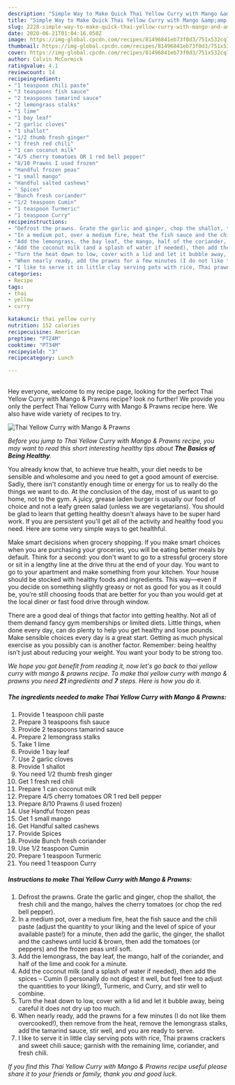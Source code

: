 ```yaml
---
description: "Simple Way to Make Quick Thai Yellow Curry with Mango &amp;amp; Prawns"
title: "Simple Way to Make Quick Thai Yellow Curry with Mango &amp;amp; Prawns"
slug: 2228-simple-way-to-make-quick-thai-yellow-curry-with-mango-and-amp-prawns
date: 2020-06-21T01:04:16.050Z
image: https://img-global.cpcdn.com/recipes/81496841eb73f0d3/751x532cq70/thai-yellow-curry-with-mango-prawns-recipe-main-photo.jpg
thumbnail: https://img-global.cpcdn.com/recipes/81496841eb73f0d3/751x532cq70/thai-yellow-curry-with-mango-prawns-recipe-main-photo.jpg
cover: https://img-global.cpcdn.com/recipes/81496841eb73f0d3/751x532cq70/thai-yellow-curry-with-mango-prawns-recipe-main-photo.jpg
author: Calvin McCormick
ratingvalue: 4.1
reviewcount: 14
recipeingredient:
- "1 teaspoon chili paste"
- "3 teaspoons fish sauce"
- "2 teaspoons tamarind sauce"
- "2 lemongrass stalks"
- "1 lime"
- "1 bay leaf"
- "2 garlic cloves"
- "1 shallot"
- "1/2 thumb fresh ginger"
- "1 fresh red chili"
- "1 can coconut milk"
- "4/5 cherry tomatoes OR 1 red bell pepper"
- "8/10 Prawns I used frozen"
- "Handful frozen peas"
- "1 small mango"
- "Handful salted cashews"
- " Spices"
- "Bunch fresh coriander"
- "1/2 teaspoon Cumin"
- "1 teaspoon Turmeric"
- "1 teaspoon Curry"
recipeinstructions:
- "Defrost the prawns. Grate the garlic and ginger, chop the shallot, the fresh chili and the mango, halves the cherry tomatoes (or chop the red bell pepper)."
- "In a medium pot, over a medium fire, heat the fish sauce and the chili paste (adjust the quantity to your liking and the level of spice of your available paste!) for a minute, then add the garlic, the ginger, the shallot and the cashews until lucid &amp; brown, then add the tomatoes (or peppers) and the frozen peas until soft."
- "Add the lemongrass, the bay leaf, the mango, half of the coriander, and half of the lime and cook for a minute."
- "Add the coconut milk (and a splash of water if needed), then add the spices – Cumin (I personally do not digest it well, but feel free to adjust the quantities to your liking!), Turmeric, and Curry, and stir well to combine."
- "Turn the heat down to low, cover with a lid and let it bubble away, being careful it does not dry up too much."
- "When nearly ready, add the prawns for a few minutes (I do not like them overcooked!), then remove from the heat, remove the lemongrass stalks, add the tamarind sauce, stir well, and you are ready to serve."
- "I like to serve it in little clay serving pots with rice, Thai prawns crackers and sweet chili sauce; garnish with the remaining lime, coriander, and fresh chili."
categories:
- Recipe
tags:
- thai
- yellow
- curry

katakunci: thai yellow curry 
nutrition: 152 calories
recipecuisine: American
preptime: "PT24M"
cooktime: "PT34M"
recipeyield: "3"
recipecategory: Lunch

---
```

<br>
Hey everyone, welcome to my recipe page, looking for the perfect Thai Yellow Curry with Mango &amp; Prawns recipe? look no further! We provide you only the perfect Thai Yellow Curry with Mango &amp; Prawns recipe here. We also have wide variety of recipes to try.
<br>


![Thai Yellow Curry with Mango &amp; Prawns](https://img-global.cpcdn.com/recipes/81496841eb73f0d3/751x532cq70/thai-yellow-curry-with-mango-prawns-recipe-main-photo.jpg)

<i>Before you jump to Thai Yellow Curry with Mango &amp; Prawns recipe, you may want to read this short interesting healthy tips about <strong>The Basics of Being Healthy</strong>.</i>

You already know that, to achieve true health, your diet needs to be sensible and wholesome and you need to get a good amount of exercise. Sadly, there isn't constantly enough time or energy for us to really do the things we want to do. At the conclusion of the day, most of us want to go home, not to the gym. A juicy, grease laden burger is usually our food of choice and not a leafy green salad (unless we are vegetarians). You should be glad to learn that getting healthy doesn't always have to be super hard work. If you are persistent you'll get all of the activity and healthy food you need. Here are some very simple ways to get healthful.

Make smart decisions when grocery shopping. If you make smart choices when you are purchasing your groceries, you will be eating better meals by default. Think for a second: you don't want to go to a stressful grocery store or sit in a lengthy line at the drive thru at the end of your day. You want to go to your apartment and make something from your kitchen. Your house should be stocked with healthy foods and ingredients. This way—even if you decide on something slightly greasy or not as good for you as it could be, you’re still choosing foods that are better for you than you would get at the local diner or fast food drive through window.

There are a good deal of things that factor into getting healthy. Not all of them demand fancy gym memberships or limited diets. Little things, when done every day, can do plenty to help you get healthy and lose pounds. Make sensible choices every day is a great start. Getting as much physical exercise as you possibly can is another factor. Remember: being healthy isn’t just about reducing your weight. You want your body to be strong too. 


<i>We hope you got benefit from reading it, now let's go back to thai yellow curry with mango &amp; prawns recipe. To make thai yellow curry with mango &amp; prawns you need <strong>21</strong> ingredients and <strong>7</strong> steps. Here is how you do it.
</i>

##### The ingredients needed to make Thai Yellow Curry with Mango &amp; Prawns:

1. Provide 1 teaspoon chili paste
1. Prepare 3 teaspoons fish sauce
1. Provide 2 teaspoons tamarind sauce
1. Prepare 2 lemongrass stalks
1. Take 1 lime
1. Provide 1 bay leaf
1. Use 2 garlic cloves
1. Provide 1 shallot
1. You need 1/2 thumb fresh ginger
1. Get 1 fresh red chili
1. Prepare 1 can coconut milk
1. Prepare 4/5 cherry tomatoes OR 1 red bell pepper
1. Prepare 8/10 Prawns (I used frozen)
1. Use Handful frozen peas
1. Get 1 small mango
1. Get Handful salted cashews
1. Provide  Spices
1. Provide Bunch fresh coriander
1. Use 1/2 teaspoon Cumin
1. Prepare 1 teaspoon Turmeric
1. You need 1 teaspoon Curry


##### Instructions to make Thai Yellow Curry with Mango &amp; Prawns:

1. Defrost the prawns. Grate the garlic and ginger, chop the shallot, the fresh chili and the mango, halves the cherry tomatoes (or chop the red bell pepper).
1. In a medium pot, over a medium fire, heat the fish sauce and the chili paste (adjust the quantity to your liking and the level of spice of your available paste!) for a minute, then add the garlic, the ginger, the shallot and the cashews until lucid &amp; brown, then add the tomatoes (or peppers) and the frozen peas until soft.
1. Add the lemongrass, the bay leaf, the mango, half of the coriander, and half of the lime and cook for a minute.
1. Add the coconut milk (and a splash of water if needed), then add the spices – Cumin (I personally do not digest it well, but feel free to adjust the quantities to your liking!), Turmeric, and Curry, and stir well to combine.
1. Turn the heat down to low, cover with a lid and let it bubble away, being careful it does not dry up too much.
1. When nearly ready, add the prawns for a few minutes (I do not like them overcooked!), then remove from the heat, remove the lemongrass stalks, add the tamarind sauce, stir well, and you are ready to serve.
1. I like to serve it in little clay serving pots with rice, Thai prawns crackers and sweet chili sauce; garnish with the remaining lime, coriander, and fresh chili.


<i>If you find this Thai Yellow Curry with Mango &amp; Prawns recipe useful please share it to your friends or family, thank you and good luck.</i>
